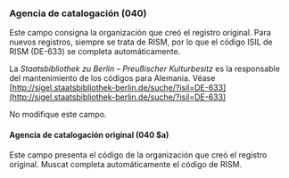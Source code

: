 ### Agencia de catalogación (040)
Este campo consigna la organización que creó el registro original. Para nuevos registros, siempre se trata de RISM, por lo que el código ISIL de RISM (DE-633) se completa automáticamente.

La _Staatsbibliothek zu Berlin – Preußischer Kulturbesitz_ es la responsable del mantenimiento de los códigos para Alemania. Véase [http://sigel.staatsbibliothek-berlin.de/suche/?isil=DE-633](http://sigel.staatsbibliothek-berlin.de/suche/?isil=DE-633)

No modifique este campo.

#### Agencia de catalogación original (040 $a)
Este campo presenta el código de la organización que creó el registro original. Muscat completa automáticamente el código de RISM.
